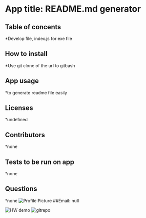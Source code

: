 # App title: README.md generator
## Table of concents
*Develop file, index.js for exe file
## How to install
*Use git clone of the url to gitbash
## App usage
*to generate readme file easily
## Licenses
*undefined
## Contributors
*none
## Tests to be run on app
*none
## Questions
*none
![Profile Picture](https://avatars3.githubusercontent.com/u/58324084?v=4)
##Email: null



![HW demo](./Develop/readmedemo.gif)
![gitrepo](https://github.com/hoyeoness9837/Good-README-Generator)